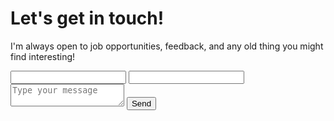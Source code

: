 # Let's get in touch!

I'm always open to job opportunities, feedback, and any old thing you might find interesting!

<form action="https://formspree.io/xqkyryjz" method="POST">
  <input type="text" name="name">
  <input type="email" name="_replyto">
  <textarea name="message" placeholder="Type your message" required></textarea>
  <input type="submit" value="Send">

</form>
